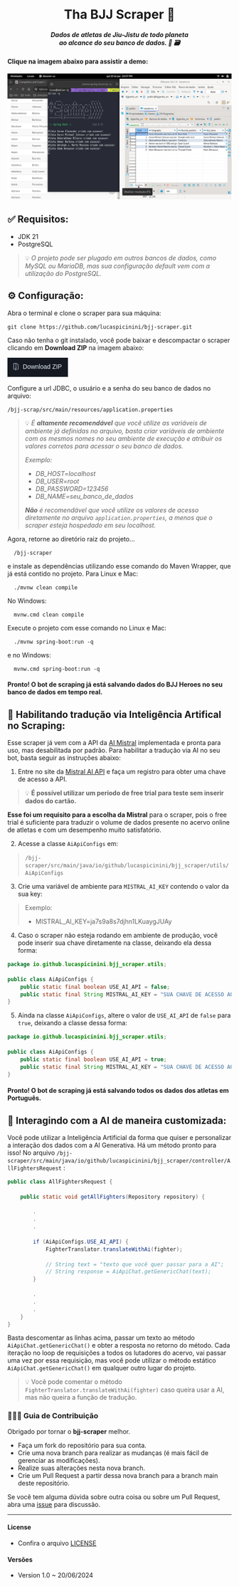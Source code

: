 <h1 align="center">Tha BJJ Scraper 🥋</h1>

<h4 align="center">
<em>Dados de atletas de Jiu-Jistu de todo planeta</em>
<br>
<em>ao alcance do seu banco de dados. 🎣 🗃️</em>
</h4>

#### Clique na imagem abaixo para assistir a demo:

[![Assista a demo](readme-assets/img.png)](readme-assets/scraping-example.webm)


✅ Requisitos:
-------------------

- JDK 21
- PostgreSQL

> 💡 *O projeto pode ser plugado em outros bancos de dados, como MySQL ou MariaDB, mas sua configuração default vem com
> a utilização do PostgreSQL.*

⚙️ Configuração:
-------------------

Abra o terminal e clone o scraper para sua máquina:

    git clone https://github.com/lucaspicinini/bjj-scraper.git

Caso não tenha o git instalado, você pode baixar e descompactar o scraper clicando em **Download ZIP** na imagem abaixo:

[![Zip download Link](readme-assets/img_01.png)](https://github.com/lucaspicinini/bjj-scraper/archive/refs/heads/main.zip)

Configure a url JDBC, o usuário e a senha do seu banco de dados no arquivo:

    /bjj-scrap/src/main/resources/application.properties

> 💡 *É **altamente recomendável** que você utilize as variáveis de ambiente já definidas no arquivo, basta criar variáveis de
> ambiente com os mesmos nomes no seu ambiente de execução e atribuir os valores corretos para acessar o seu banco de dados.*
> 
> *Exemplo:*
> - *DB_HOST=localhost*
> - *DB_USER=root*
> - *DB_PASSWORD=123456*
> - *DB_NAME=seu_banco_de_dados*
> 
> ***Não** é recomendável que você utilize os valores de acesso diretamente no arquivo `application.properties`, a menos*
> *que o scraper esteja hospedado em seu localhost.*

Agora, retorne ao diretório raiz do projeto...

      /bjj-scraper

e instale as dependências utilizando esse comando do Maven Wrapper, que já está contido no projeto. Para Linux e Mac:

      ./mvnw clean compile

No Windows:

      mvnw.cmd clean compile

Execute o projeto com esse comando no Linux e Mac:

      ./mvnw spring-boot:run -q

e no Windows:

      mvnw.cmd spring-boot:run -q

#### Pronto! O bot de scraping já está salvando dados do BJJ Heroes no seu banco de dados em tempo real.

🤖 Habilitando tradução via Inteligência Artifical no Scraping:
-------------------

Esse scraper já vem com a API da [AI Mistral](https://chat.mistral.ai/chat) implementada e pronta para uso, mas desabilitada por padrão. Para habilitar
a tradução via AI no seu bot, basta seguir as instruções abaixo:

1) Entre no site da [Mistral AI API](https://console.mistral.ai/) e faça um registro para obter uma chave de acesso a API.

> 💡 **É possível utilizar um período de free trial para teste sem inserir dados do cartão.**
 
**Esse foi um requisito para a escolha da Mistral** para o scraper, pois o free trial é suficiente para traduzir o volume de dados presente no acervo online de atletas e com um desempenho muito satisfatório.

2) Acesse a classe `AiApiConfigs` em:

> `/bjj-scraper/src/main/java/io/github/lucaspicinini/bjj_scraper/utils/AiApiConfigs`

3) Crie uma variável de ambiente para `MISTRAL_AI_KEY` contendo o valor da sua key:

> Exemplo:
> - MISTRAL_AI_KEY=ja7s9a8s7djhn1LKuaygJUAy

4) Caso o scraper não esteja rodando em ambiente de produção, você pode inserir sua chave diretamente na classe, deixando ela dessa forma:

```java
package io.github.lucaspicinini.bjj_scraper.utils;

public class AiApiConfigs {
    public static final boolean USE_AI_API = false;
    public static final String MISTRAL_AI_KEY = "SUA CHAVE DE ACESSO AQUI";
}
```

5) Ainda na classe `AiApiConfigs`, altere o valor de `USE_AI_API` de `false` para `true`, deixando a classe dessa forma:

```java
package io.github.lucaspicinini.bjj_scraper.utils;

public class AiApiConfigs {
    public static final boolean USE_AI_API = true;
    public static final String MISTRAL_AI_KEY = "SUA CHAVE DE ACESSO AQUI";
}
```

#### Pronto! O bot de scraping já está salvando todos os dados dos atletas em Português.

🤖 Interagindo com a AI de maneira customizada:
-------------------

Você pode utilizar a Inteligência Artificial da forma que quiser e personalizar a interação dos dados com a AI Generativa. Há um método pronto para isso!
No arquivo `/bjj-scraper/src/main/java/io/github/lucaspicinini/bjj_scraper/controller/AllFightersRequest` :

```java
public class AllFightersRequest {

    public static void getAllFighters(Repository repository) {
      
        .
        .
        .

        if (AiApiConfigs.USE_AI_API) {
            FighterTranslator.translateWithAi(fighter);

            // String text = "texto que você quer passar para a AI";
            // String response = AiApiChat.getGenericChat(text);
        }

        .
        .
        .
    }
}
```

Basta descomentar as linhas acima, passar um texto ao método `AiApiChat.getGenericChat()` e obter a resposta no retorno do método. Cada iteração no loop de requisições a todos os lutadores do acervo, vai passar uma vez por essa requisição, mas você pode utilizar o método estático `AiApiChat.getGenericChat()` em qualquer outro lugar do projeto.

> 💡 Você pode comentar o método `FighterTranslator.translateWithAi(fighter)` caso queira usar a AI, mas não queira a função de tradução.

### 💁🏽‍♂️ Guia de Contribuição

Obrigado por tornar o **bjj-scraper** melhor.

- Faça um fork do repositório para sua conta.
- Crie uma nova branch para realizar as mudanças (é mais fácil de gerenciar as modificações).
- Realize suas alterações nesta nova branch.
- Crie um Pull Request a partir dessa nova branch para a branch main deste repositório.

Se você tem alguma dúvida sobre outra coisa ou sobre um Pull Request, abra uma [issue](https://github.com/lucaspicinini/bjj-scraper/issues) para discussão.

<hr>

#### License

- Confira o arquivo [LICENSE](https://github.com/lucaspicinini/bjj-scraper/blob/main/LICENSE)

#### Versões

* Version 1.0 ~ 20/06/2024

